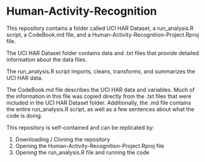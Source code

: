 # Human-Activity-Recognition
This repository contains a folder called UCI HAR Dataset, a run_analysis.R script, a CodeBook.md file, and a Human-Activity-Recognition-Project.Rproj file. 

The UCI HAR Dataset folder contains data and .txt files that provide detailed information about the data files. 

The run_analysis.R script imports, cleans, transforms, and summarizes the UCI HAR data.

The CodeBook.md file describes the UCI HAR data and variables. Much of the information in this file was copied directly from the .txt files that were included in the UCI HAR Dataset folder. Additionally, the .md file contains the entire run_analysis.R script, as well as a few sentences about what the code is doing. 

This repository is self-contained and can be replicated by:

1. Downloading / Cloning the repository
2. Opening the Human-Activity-Recognition-Project.Rproj file
3. Opening the run_analysis.R file and running the code


